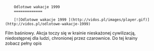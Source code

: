 
        Odlotowe wakacje 1999 
        =============
        
        [![Odlotowe wakacje 1999 ](http://vidos.pl/images/player.gif)](http://vidos.pl/odlotowe-wakacje-1999)
        
        
 Film baśniowy. Akcja toczy się w krainie nieskażonej cywilizacją, niedostępnej dla ludzi, chronionej przez czarownice. Do tej krainy zobacz pełny opis
    